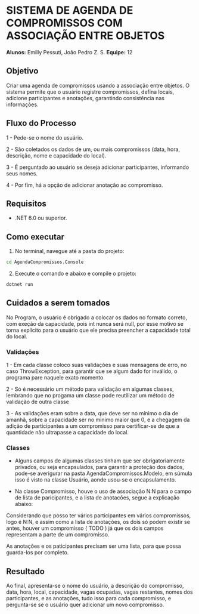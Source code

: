 # SISTEMA DE AGENDA DE COMPROMISSOS COM ASSOCIAÇÃO ENTRE OBJETOS

**Alunos:** Emilly Pessuti, João Pedro Z. S.
**Equipe:** 12

## Objetivo

Criar uma agenda de compromissos usando a associação entre objetos. O sistema permite que o usuário registre compromissos, defina locais, adicione participantes e anotações, garantindo consistência nas informações.

## Fluxo do Processo

1 - Pede-se o nome do usuário.

2 - São coletados os dados de um, ou mais compromissos (data, hora, descrição, nome e capacidade do local).

3 - É perguntado ao usuário se deseja adicionar participantes, informando seus nomes.

4 - Por fim, há a opção de adicionar anotação ao compromisso.

## Requisitos

- .NET 6.0 ou superior.

## Como executar

1. No terminal, navegue até a pasta do projeto:
```bash
cd AgendaCompromissos.Console
```
2. Execute o comando e abaixo e compile o projeto:
```bash
dotnet run
```

## Cuidados a serem tomados

No Program, o usuário é obrigado a colocar os dados no formato correto, com exeção da capacidade, pois int nunca será null, por esse motivo se torna explícito para o usuário que ele precisa preencher a capacidade total do local.

### Validações

1 - Em cada classe coloco suas validações e suas mensagens de erro, no caso ThrowException, para garantir que se algum dado for inválido, o programa pare naquele exato momento

2 - Só é necessário um método para validação em algumas classes, lembrando que no progama um classe pode reutilizar um método de validação de outra classe

3 - As validações eram sobre a data, que deve ser no mínimo o dia de amanhã, sobre a capacidade ser no minimo maior que 0, e a chegagem da adição de participantes a um compromisso para certificar-se de que a quantidade não ultrapasse a capacidade do local.

### Classes

- Alguns campos de algumas classes tinham que ser obrigatoriamente privados, ou seja encapsulados, para garantir a proteção dos dados, pode-se averigurar na pasta AgendaCompromissos.Modelo, em súmula isso é visto na classe Usuário, aonde usou-se o encapsulamento.

- Na classe Compromisso, houve o uso de associação N:N para o campo de lista de paricipantes, e a lista de anotacões, segue a explicação abaixo:

Considerando que posso ter vários participantes em vários compromissos, logo é N:N, e assim como a lista de anotações, os dois só podem existir se antes, houver um compromisso ( TODO ) já que os dois campos  representam a parte de um compromisso.

As anotações e os paticipantes precisam ser uma lista, para que possa guarda-los por completo.

## Resultado

Ao final, apresenta-se o nome do usuário, a descrição do compromisso, data, hora, local, capacidade, vagas ocupadas, vagas restantes, nomes dos participantes, e as anotações, tudo isso para cada compromisso, e pergunta-se se o usuário quer adicionar um novo compromisso.
